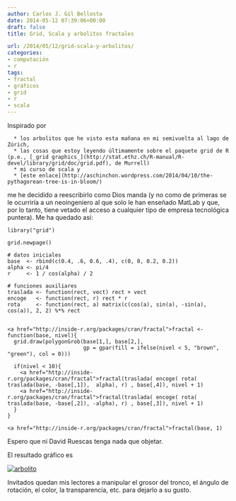 ```yaml
---
author: Carlos J. Gil Bellosta
date: 2014-05-12 07:39:06+00:00
draft: false
title: Grid, Scala y arbolitos fractales

url: /2014/05/12/grid-scala-y-arbolitos/
categories:
- computación
- r
tags:
- fractal
- gráficos
- grid
- r
- scala
---
```


Inspirado por



	  * los arbolitos que he visto esta mañana en mi semivuelta al lago de Zúrich,
	  * las cosas que estoy leyendo últimamente sobre el paquete grid de R (p.e., [_grid graphics_](http://stat.ethz.ch/R-manual/R-devel/library/grid/doc/grid.pdf), de Murrell)
	  * mi curso de scala y
	  * [este enlace](http://aschinchon.wordpress.com/2014/04/10/the-pythagorean-tree-is-in-bloom/)

me he decidido a reescribirlo como Dios manda (y no como de primeras se le ocurriría a un neoingeniero al que solo le han enseñado MatLab y que, por lo tanto, tiene vetado el acceso a cualquier tipo de empresa tecnológica puntera). Me ha quedado así:



    library("grid")

    grid.newpage()

    # datos iniciales
    base  <- rbind(c(0.4, .6, 0.6, .4), c(0, 0, 0.2, 0.2))
    alpha <- pi/4
    r     <- 1 / cos(alpha) / 2

    # funciones auxiliares
    traslada <- function(rect, vect) rect + vect
    encoge   <- function(rect, r) rect * r
    rota     <- function(rect, a) matrix(c(cos(a), sin(a), -sin(a), cos(a)), 2, 2) %*% rect


    <a href="http://inside-r.org/packages/cran/fractal">fractal <- function(base, nivel){
      grid.draw(polygonGrob(base[1,], base[2,],
                            gp = gpar(fill = ifelse(nivel < 5, "brown", "green"), col = 0)))

      if(nivel < 10){
        <a href="http://inside-r.org/packages/cran/fractal">fractal(traslada( encoge( rota( traslada(base, -base[,1]),  alpha), r) , base[,4]), nivel + 1)
        <a href="http://inside-r.org/packages/cran/fractal">fractal(traslada( encoge( rota( traslada(base, -base[,2]), -alpha), r) , base[,3]), nivel + 1)
      }
    }

    <a href="http://inside-r.org/packages/cran/fractal">fractal(base, 1)



Espero que ni David Ruescas tenga nada que objetar.

El resultado gráfico es

[![arbolito](/wp-uploads/2014/05/arbolito.png)
](/wp-uploads/2014/05/arbolito.png)

Invitados quedan mis lectores a manipular el grosor del tronco, el ángulo de rotación, el color, la transparencia, etc. para dejarlo a su gusto.
